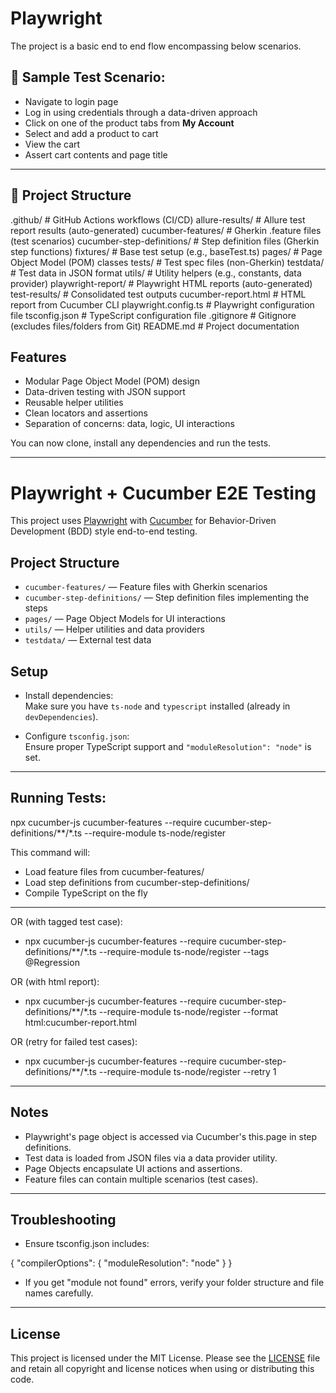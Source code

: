 # Playwright
The project is a basic end to end flow encompassing below scenarios.


## 🧾 Sample Test Scenario:

- Navigate to login page  
- Log in using credentials through a data-driven approach  
- Click on one of the product tabs from **My Account**  
- Select and add a product to cart  
- View the cart  
- Assert cart contents and page title  

---

## 📁 Project Structure


.github/                # GitHub Actions workflows (CI/CD)
allure-results/         # Allure test report results (auto-generated)
cucumber-features/      # Gherkin .feature files (test scenarios)
cucumber-step-definitions/  # Step definition files (Gherkin step functions)
fixtures/               # Base test setup (e.g., baseTest.ts)
pages/                  # Page Object Model (POM) classes
tests/                  # Test spec files (non-Gherkin)
testdata/               # Test data in JSON format
utils/                  # Utility helpers (e.g., constants, data provider)
playwright-report/      # Playwright HTML reports (auto-generated)
test-results/           # Consolidated test outputs
cucumber-report.html    # HTML report from Cucumber CLI
playwright.config.ts    # Playwright configuration file
tsconfig.json           # TypeScript configuration file
.gitignore              # Gitignore (excludes files/folders from Git)
README.md               # Project documentation


## Features

- Modular Page Object Model (POM) design
- Data-driven testing with JSON support
- Reusable helper utilities
- Clean locators and assertions
- Separation of concerns: data, logic, UI interactions


You can now clone, install any dependencies and run the tests.

---

# Playwright + Cucumber E2E Testing

This project uses [Playwright](https://playwright.dev/) with [Cucumber](https://cucumber.io/) for Behavior-Driven Development (BDD) style end-to-end testing.

## Project Structure

- `cucumber-features/` — Feature files with Gherkin scenarios
- `cucumber-step-definitions/` — Step definition files implementing the steps
- `pages/` — Page Object Models for UI interactions 
- `utils/` — Helper utilities and data providers
- `testdata/` — External test data

## Setup

- Install dependencies:  
  Make sure you have `ts-node` and `typescript` installed (already in `devDependencies`).  
   
- Configure `tsconfig.json`:  
  Ensure proper TypeScript support and `"moduleResolution": "node"` is set.

---

## Running Tests:
npx cucumber-js cucumber-features --require cucumber-step-definitions/**/*.ts --require-module ts-node/register 

This command will:

- Load feature files from cucumber-features/
- Load step definitions from cucumber-step-definitions/
- Compile TypeScript on the fly

---

OR  (with tagged test case):

- npx cucumber-js cucumber-features --require cucumber-step-definitions/**/*.ts --require-module ts-node/register --tags @Regression

OR (with html report):

- npx cucumber-js cucumber-features --require cucumber-step-definitions/**/*.ts --require-module ts-node/register --format html:cucumber-report.html

OR (retry for failed test cases):

- npx cucumber-js cucumber-features --require cucumber-step-definitions/**/*.ts --require-module ts-node/register --retry 1

---

## Notes

- Playwright's page object is accessed via Cucumber's this.page in step definitions.
- Test data is loaded from JSON files via a data provider utility.
- Page Objects encapsulate UI actions and assertions.
- Feature files can contain multiple scenarios (test cases).

---

## Troubleshooting

- Ensure tsconfig.json includes:

{
  "compilerOptions": {
    "moduleResolution": "node"
  }
}

- If you get "module not found" errors, verify your folder structure and file names carefully.

---

## License

This project is licensed under the MIT License. Please see the [LICENSE](./LICENSE) file and retain all copyright and license notices when using or distributing this code.
